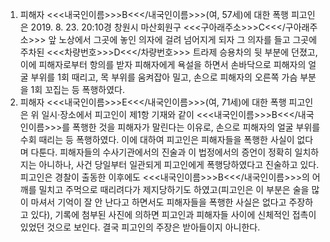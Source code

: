 1. 피해자 <<<내국인이름>>>B<<</내국인이름>>>(여, 57세)에 대한 폭행
피고인은 2019. 8. 23. 20:10경 창원시 마산회원구 <<<구아래주소>>>C<<</구아래주소>>> 앞 노상에서 그곳에 놓인 의자에 걸려 넘어지게 되자 그 의자를 들고 그곳에 주차된 <<<차량번호>>>D<<</차량번호>>> 트라제 승용차의 뒷 부분에 던졌고, 이에 피해자로부터 항의를 받자 피해자에게 욕설을 하면서 손바닥으로 피해자의 얼굴 부위를 1회 때리고, 목 부위를 움켜잡아 밀고, 손으로 피해자의 오른쪽 가슴 부분을 1회 꼬집는 등 폭행하였다.
2. 피해자 <<<내국인이름>>>E<<</내국인이름>>>(여, 71세)에 대한 폭행
피고인은 위 일시·장소에서 피고인이 제1항 기재와 같이 <<<내국인이름>>>B<<</내국인이름>>>를 폭행한 것을 피해자가 말린다는 이유로, 손으로 피해자의 얼굴 부위를 수회 때리는 등 폭행하였다.
이에 대하여 피고인은 피해자들을 폭행한 사실이 없다며 다툰다.
피해자들의 수사기관에서의 진술과 이 법정에서의 증언이 정확히 일치하지는 아니하나, 사건 당일부터 일관되게 피고인에게 폭행당하였다고 진술하고 있다. 피고인은 경찰이 출동한 이후에도 <<<내국인이름>>>B<<</내국인이름>>>의 어깨를 밀치고 주먹으로 때리려다가 제지당하기도 하였고(피고인은 이 부분은 술을 많이 마셔서 기억이 잘 안 난다고 하면서도 피해자들을 폭행한 사실은 없다고 주장하고 있다), 기록에 첨부된 사진에 의하면 피고인과 피해자들 사이에 신체적인 접촉이 있었던 것으로 보인다.
결국 피고인의 주장은 받아들이지 아니한다.